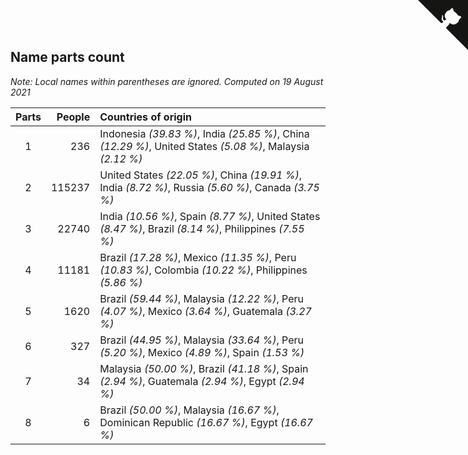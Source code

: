 ## Name parts count

*Note: Local names within parentheses are ignored.*
*Computed on 19 August 2021*

| Parts | People | Countries of origin |
| :--: | ---: | :--- |
| 1 | 236 | Indonesia *(39.83 %)*, India *(25.85 %)*, China *(12.29 %)*, United States *(5.08 %)*, Malaysia *(2.12 %)* |
| 2 | 115237 | United States *(22.05 %)*, China *(19.91 %)*, India *(8.72 %)*, Russia *(5.60 %)*, Canada *(3.75 %)* |
| 3 | 22740 | India *(10.56 %)*, Spain *(8.77 %)*, United States *(8.47 %)*, Brazil *(8.14 %)*, Philippines *(7.55 %)* |
| 4 | 11181 | Brazil *(17.28 %)*, Mexico *(11.35 %)*, Peru *(10.83 %)*, Colombia *(10.22 %)*, Philippines *(5.86 %)* |
| 5 | 1620 | Brazil *(59.44 %)*, Malaysia *(12.22 %)*, Peru *(4.07 %)*, Mexico *(3.64 %)*, Guatemala *(3.27 %)* |
| 6 | 327 | Brazil *(44.95 %)*, Malaysia *(33.64 %)*, Peru *(5.20 %)*, Mexico *(4.89 %)*, Spain *(1.53 %)* |
| 7 | 34 | Malaysia *(50.00 %)*, Brazil *(41.18 %)*, Spain *(2.94 %)*, Guatemala *(2.94 %)*, Egypt *(2.94 %)* |
| 8 | 6 | Brazil *(50.00 %)*, Malaysia *(16.67 %)*, Dominican Republic *(16.67 %)*, Egypt *(16.67 %)* |


<a href="https://github.com/jonatanklosko/wca_statistics" class="github-corner" aria-label="View source on Github"><svg width="80" height="80" viewBox="0 0 250 250" style="fill:#151513; color:#fff; position: absolute; top: 0; border: 0; right: 0;" aria-hidden="true"><path d="M0,0 L115,115 L130,115 L142,142 L250,250 L250,0 Z"></path><path d="M128.3,109.0 C113.8,99.7 119.0,89.6 119.0,89.6 C122.0,82.7 120.5,78.6 120.5,78.6 C119.2,72.0 123.4,76.3 123.4,76.3 C127.3,80.9 125.5,87.3 125.5,87.3 C122.9,97.6 130.6,101.9 134.4,103.2" fill="currentColor" style="transform-origin: 130px 106px;" class="octo-arm"></path><path d="M115.0,115.0 C114.9,115.1 118.7,116.5 119.8,115.4 L133.7,101.6 C136.9,99.2 139.9,98.4 142.2,98.6 C133.8,88.0 127.5,74.4 143.8,58.0 C148.5,53.4 154.0,51.2 159.7,51.0 C160.3,49.4 163.2,43.6 171.4,40.1 C171.4,40.1 176.1,42.5 178.8,56.2 C183.1,58.6 187.2,61.8 190.9,65.4 C194.5,69.0 197.7,73.2 200.1,77.6 C213.8,80.2 216.3,84.9 216.3,84.9 C212.7,93.1 206.9,96.0 205.4,96.6 C205.1,102.4 203.0,107.8 198.3,112.5 C181.9,128.9 168.3,122.5 157.7,114.1 C157.9,116.9 156.7,120.9 152.7,124.9 L141.0,136.5 C139.8,137.7 141.6,141.9 141.8,141.8 Z" fill="currentColor" class="octo-body"></path></svg></a><style>.github-corner:hover .octo-arm{animation:octocat-wave 560ms ease-in-out}@keyframes octocat-wave{0%,100%{transform:rotate(0)}20%,60%{transform:rotate(-25deg)}40%,80%{transform:rotate(10deg)}}@media (max-width:500px){.github-corner:hover .octo-arm{animation:none}.github-corner .octo-arm{animation:octocat-wave 560ms ease-in-out}}</style>
